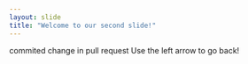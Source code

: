 ```yaml
---
layout: slide
title: "Welcome to our second slide!"
---
```

commited change in pull request
Use the left arrow to go back!
